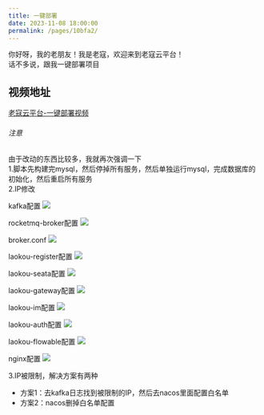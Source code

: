 ```yaml
---
title: 一键部署
date: 2023-11-08 18:00:00
permalink: /pages/10bfa2/
---
```


你好呀，我的老朋友！我是老寇，欢迎来到老寇云平台！  
话不多说，跟我一键部署项目

## 视频地址
[老寇云平台-一键部署视频]()  

###### 注意
由于改动的东西比较多，我就再次强调一下   
1.脚本先构建完mysql，然后停掉所有服务，然后单独运行mysql，完成数据库的初始化，然后重启所有服务  
2.IP修改  

kafka配置
<img src="/img/11/img.png"/>

rocketmq-broker配置
<img src="/img/11/img_1.png"/>

broker.conf
<img src="/img/11/img_2.png"/>

laokou-register配置
<img src="/img/11/img_3.png"/>

laokou-seata配置
<img src="/img/11/img_4.png"/>

laokou-gateway配置
<img src="/img/11/img_5.png"/>

laokou-im配置
<img src="/img/11/img_6.png"/>

laokou-auth配置
<img src="/img/11/img_7.png"/>

laokou-flowable配置
<img src="/img/11/img_8.png"/>

nginx配置
<img src="/img/11/img_9.png"/>

3.IP被限制，解决方案有两种   
- 方案1：去kafka日志找到被限制的IP，然后去nacos里面配置白名单
- 方案2：nacos删掉白名单配置
